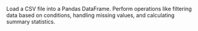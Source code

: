 Load a CSV file into a Pandas DataFrame. Perform operations like filtering data based on conditions, handling missing values, and calculating summary statistics.
